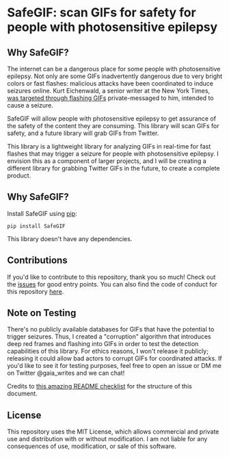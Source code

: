 # SafeGIF: scan GIFs for safety for people with photosensitive epilepsy


## Why SafeGIF?
The internet can be a dangerous place for some people with photosensitive epilepsy. Not only are some GIFs inadvertently dangerous due to very bright colors or fast flashes: malicious attacks have been coordinated to induce seizures online. Kurt Eichenwald, a senior writer at the New York Times, [was targeted through flashing GIFs](https://www.nytimes.com/2017/03/17/technology/social-media-attack-that-set-off-a-seizure-leads-to-an-arrest.html) private-messaged to him, intended to cause a seizure. 

SafeGIF will allow people with photosensitive epilepsy to get assurance of the safety of the content they are consuming. This library will scan GIFs for safety, and a future library will grab GIFs from Twitter.

This library is a lightweight library for analyzing GIFs in real-time for fast flashes that may trigger a seizure for people with photosensitive epilepsy. I envision this as a component of larger projects, and I will be creating a different library for grabbing Twitter GIFs in the future, to create a complete product. 

## Why SafeGIF?
Install SafeGIF using [pip](https://pip.pypa.io/en/stable/):
```
pip install SafeGIF
```
This library doesn't have any dependencies. 

## Contributions
If you'd like to contribute to this repository, thank you so much! Check out the [issues](https://github.com/grajan22/safe-gif-scanner/issues) for good entry points. You can also find the code of conduct for this repository [here](https://github.com/grajan22/safe-gif-scanner/blob/main/CONDUCT.md). 

## Note on Testing
There's no publicly available databases for GIFs that have the potential to trigger seizures. Thus, I created a "corruption" algorithm that introduces deep red frames and flashing into GIFs in order to test the detection capabilities of this library. For ethics reasons, I won't release it publicly; releasing it could allow bad actors to corrupt GIFs for coordinated attacks. If you'd like to see it for testing purposes, feel free to open an issue or DM me on Twitter @gaia_writes and we can chat!

Credits to [this amazing README checklist](https://github.com/ddbeck/readme-checklist) for the structure of this document. 

## License
This repository uses the MIT License, which allows commercial and private use and distribution with or without modification. I am not liable for any consequences of use, modification, or sale of this software.

